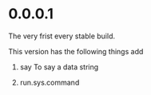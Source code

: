 # 0.0.0.1
The very frist every stable build.

This version has the following things add
1) say
To say a data string

2) run.sys.command